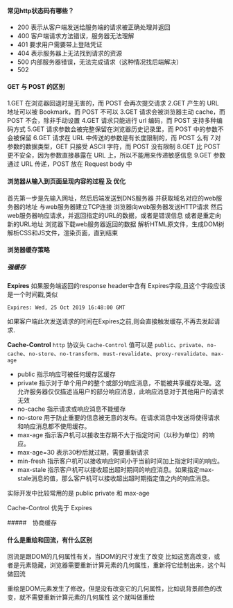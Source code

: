 #### 常见http状态码有哪些？

- 200 表示从客户端发送给服务端的请求被正确处理并返回
- 400 客户端请求方法错误，服务器无法理解
- 401 要求用户需要带上登陆凭证
- 404 表示服务器上无法找到请求的资源
- 500 内部服务器错误，无法完成请求（这种情况找后端解决）
- 502 

#### GET 与 POST 的区别

1.GET 在浏览器回退时是无害的，而 POST 会再次提交请求
2.GET 产生的 URL 地址可以被 Bookmark，而 POST 不可以
3.GET 请求会被浏览器主动 cache，而 POST 不会，除非手动设置
4.GET 请求只能进行 url 编码，而 POST 支持多种编码方式
5.GET 请求参数会被完整保留在浏览器历史记录里，而 POST 中的参数不会被保留
6.GET 请求在 URL 中传送的参数是有长度限制的，而 POST 么有 7.对参数的数据类型，GET 只接受 ASCII 字符，而 POST 没有限制
8.GET 比 POST 更不安全，因为参数直接暴露在 URL 上，所以不能用来传递敏感信息
9.GET 参数通过 URL 传递，POST 放在 Request body 中


#### 浏览器从输入到页面呈现内容的过程 及 优化

首先第一步是先输入网址，然后后端发送到DNS服务器
并获取域名对应的web服务器的地址
与web服务器建立TCP连接
浏览器向web服务器发送HTTP请求
然后web服务器响应请求，并返回指定的URL的数据，或者是错误信息
或者是重定向新的URL地址
浏览器下载web服务器返回的数据
解析HTML原文件，生成DOM树
解析CSS和JS文件，渲染页面，直到结束



#### 浏览器缓存策略

##### 强缓存

**Expires**
如果服务端返回的response header中含有 Expires字段,且这个字段应该是一个时间戳,类似
```http
Expires: Wed, 25 Oct 2019 16:48:00 GMT
```
如果客户端此次发送请求的时间在Expires之前,则会直接触发缓存,不再去发起请求.


**Cache-Control**
`http` 协议头 `Cache-Control`
值可以是 `public`、`private`、`no-cache`、`no-store`、`no-transform`、`must-revalidate`、`proxy-revalidate`、`max-age`

- public 指示响应可被任何缓存区缓存
- private 指示对于单个用户的整个或部分响应消息，不能被共享缓存处理。这允许服务器仅仅描述当用户的部分响应消息，此响应消息对于其他用户的请求无效
- no-cache 指示请求或响应消息不能缓存
- no-store 用于防止重要的信息被无意的发布。在请求消息中发送将使得请求和响应消息都不使用缓存。
- max-age 指示客户机可以接收生存期不大于指定时间（以秒为单位）的响应。
 - max-age=30 表示30秒后就过期，需要重新请求
- min-fresh 指示客户机可以接收响应时间小于当前时间加上指定时间的响应。
- max-stale 指示客户机可以接收超出超时期间的响应消息。如果指定max-stale消息的值，那么客户机可以接收超出超时期指定值之内的响应消息。

实际开发中比较常用的是 public private 和 max-age

Cache-Control 优先于 Expires


#####　协商缓存



#### 什么是重绘和回流，有什么区别

回流是跟DOM的几何属性有关，当DOM的尺寸发生了改变
比如这宽高改变，或者是元素隐藏，浏览器需要重新计算元素的几何属性，重新将它绘制出来，这个叫做回流

重绘是DOM元素发生了修改，但是没有改变它的几何属性，比如说背景颜色的改变，就不需要重新计算元素的几何属性
这个就叫做重绘